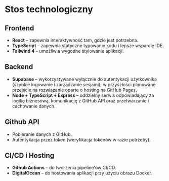 # Stos technologiczny

## Frontend
- **React** – zapewnia interaktywność tam, gdzie jest potrzebna.
- **TypeScript** – zapewnia statyczne typowanie kodu i lepsze wsparcie IDE.
- **Tailwind 4** – umożliwia wygodne stylowanie aplikacji.

## Backend
- **Supabase** – wykorzystywane wyłącznie do autentykacji użytkownika (szybkie logowanie i zarządzanie sesjami); w przyszłości planowane przejście na rozwiązanie oparte o hosting na GitHub Pages.
- **Node + TypeScript + Express** – oddzielny serwis odpowiadający za logikę biznesową, komunikację z GitHub API oraz przetwarzanie i cachowanie danych.

## Github API
- Pobieranie danych z GitHub.
- Autentykacja przez token (weryfikacja tokenów w razie potrzeby).

## CI/CD i Hosting
- **Github Actions** – do tworzenia pipeline'ów CI/CD.
- **DigitalOcean** – do hostowania aplikacji przy użyciu obrazu Docker.